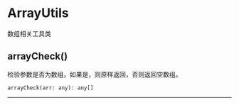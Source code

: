 # ArrayUtils

数组相关工具类

## arrayCheck()

检验参数是否为数组，如果是，则原样返回，否则返回空数组。

```
arrayCheck(arr: any): any[]
```
___



